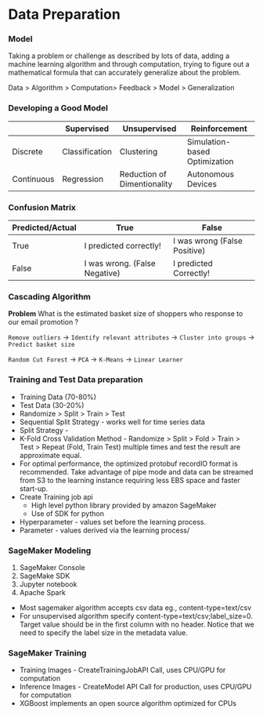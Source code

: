# Data Preparation
### Model
Taking a problem or challenge as described by lots of data, adding a machine learning algorithm and through computation, trying to figure out a mathematical formula that can accurately generalize about the problem.

Data > Algorithm > Computation> Feedback > Model > Generalization

    
### Developing a Good Model

  | | Supervised | Unsupervised | Reinforcement |
  | --- |  --- |  --- |  --- | 
  | Discrete | Classification | Clustering | Simulation-based Optimization|
  | Continuous | Regression | Reduction of Dimentionality | Autonomous Devices |

### Confusion Matrix
  
  |Predicted/Actual | True | False |
  | --- | --- | --- | 
  | True | I predicted correctly!        | I was wrong (False Positive)|
  | False| I was wrong. (False Negative) | I predicted Correctly! |

### Cascading Algorithm
__Problem__ What is the estimated basket size of shoppers who response to our email promotion ?

  `Remove outliers` -> `Identify relevant attributes` -> `Cluster into groups` -> `Predict basket size`

  `Random Cut Forest` -> `PCA` -> `K-Means` -> `Linear Learner` 

### Training and Test Data preparation
  * Training Data (70-80%)
  * Test Data (30-20%)
  * Randomize > Split > Train > Test
  * Sequential Split Strategy - works well for time series data
  * Split Strategy - 
  * K-Fold Cross Validation Method - Randomize > Split > Fold > Train > Test > Repeat (Fold, Train Test) multiple times and test the result are approximate equal.
  * For optimal performance, the optimized protobuf recordIO format is recommended. Take advantage of pipe mode and data can be streamed from S3 to the learning instance requiring less EBS space and faster start-up.
* Create Training job api
  * High level python library provided by amazon SageMaker 
  * Use of SDK for python
* Hyperparameter - values set before the learning process.
* Parameter - values derived via the learning process/
  
### SageMaker Modeling
  1. SageMaker Console
  1. SageMake SDK
  1. Jupyter notebook
  1. Apache Spark
 
* Most sagemaker algorithm accepts csv data eg., content-type=text/csv
* For unsupervised algorithm specify content-type=text/csv;label_size=0. Target value should be in the first column with no header. Notice that we need to specify the label size in the metadata value.

### SageMaker Training
* Training Images - CreateTrainingJobAPI Call, uses CPU/GPU for computation
* Inference Images - CreateModel API Call for production, uses CPU/GPU for computation
* XGBoost implements an open source algorithm optimized for CPUs
